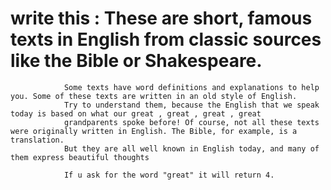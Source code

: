 #  write this : These are short, famous texts in English from classic sources like the Bible or Shakespeare. 
                Some texts have word definitions and explanations to help you. Some of these texts are written in an old style of English. 
                Try to understand them, because the English that we speak today is based on what our great , great , great , great
                grandparents spoke before! Of course, not all these texts were originally written in English. The Bible, for example, is a translation. 
                But they are all well known in English today, and many of them express beautiful thoughts
                
                If u ask for the word "great" it will return 4.
